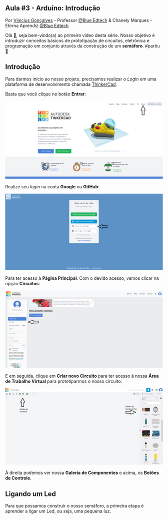 ## Aula #3 - Arduíno: Introdução

Por <a href="https://www.linkedin.com/in/violigon/" target="_blank">Vinicius Gonçalves</a> - Professor <a href="https://blueedtech.com.br/quem-somos/" target="_blank">@Blue Edtech</a> & Chanely Marques - Eterna Aprendiz <a href="https://blueedtech.com.br/quem-somos/" target="_blank">@Blue Edtech</a>

Olá :wave:, seja bem-vindo(a) ao primeiro vídeo desta série. Nosso objetivo é introduzir conceitos básicos de prototipação de circuitos, eletrônica e programação em conjunto através da construção de um **semáforo**. #partiu :blue_heart:

## Introdução

Para darmos início ao nosso projeto, precisamos realizar o _Login_ em uma plataforma de desenvolvimento chamada [ThinkerCad](https://www.tinkercad.com/).

Basta que você clique no botão **Entrar**:

![Aula03_Figura01](imagens/Aula03_Figura01.png)

Realize seu _login_ na conta **Google** ou **GitHub**:

![Aula03_Figura02](imagens/Aula03_Figura02.png)

Para ter acesso à **Página Principal**. Com o devido acesso, vamos clicar na opção **Circuitos**:

![Aula03_Figura03](imagens/Aula03_Figura03.png)

E em seguida, clique em **Criar novo Circuito** para ter acesso à nossa **Área de Trabalho Virtual** para prototiparmos o nosso circuito:

![Aula03_Figura04](imagens/Aula03_Figura04.png)

À direita podemos ver nossa **Galeria de Componentes** e acima, os **Botões de Controle**.

## Ligando um Led

Para que possamos construir o nosso semáforo, a primeira etapa é aprender a ligar um Led, ou seja, uma pequena luz.

<!-- 2:31 -->
